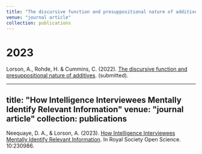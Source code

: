 ```yaml
---
title: "The discursive function and presuppositional nature of additives"
venue: "journal article"
collection: publications
---
```


2023
===
Lorson, A., Rohde, H. & Cummins, C. (2022). [The discursive function and presuppositional nature of additives](https://psyarxiv.com/ptvqs/). (submitted).

---
title: "How Intelligence Interviewees Mentally Identify Relevant Information"
venue: "journal article"
collection: publications
---

Neequaye, D. A., & Lorson, A. (2023). [How Intelligence Interviewees Mentally Identify Relevant Information](https://royalsocietypublishing.org/doi/full/10.1098/rsos.230986). In Royal Society Open Science. 10:230986.
